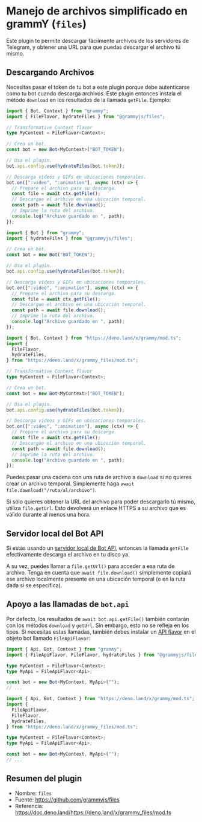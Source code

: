 # Manejo de archivos simplificado en grammY (`files`)

Este plugin te permite descargar fácilmente archivos de los servidores de Telegram, y obtener una URL para que puedas descargar el archivo tú mismo.

## Descargando Archivos

Necesitas pasar el token de tu bot a este plugin porque debe autenticarse como tu bot cuando descarga archivos.
Este plugin entonces instala el método `download` en los resultados de la llamada `getFile`.
Ejemplo:

<CodeGroup>
  <CodeGroupItem title="TypeScript" active>

```ts
import { Bot, Context } from "grammy";
import { FileFlavor, hydrateFiles } from "@grammyjs/files";

// Transformative Context flavor
type MyContext = FileFlavor<Context>;

// Crea un bot.
const bot = new Bot<MyContext>("BOT_TOKEN");

// Usa el plugin.
bot.api.config.use(hydrateFiles(bot.token));

// Descarga vídeos y GIFs en ubicaciones temporales.
bot.on([":video", ":animation"], async (ctx) => {
  // Prepare el archivo para su descarga.
  const file = await ctx.getFile();
  // Descargue el archivo en una ubicación temporal.
  const path = await file.download();
  // Imprime la ruta del archivo.
  console.log("Archivo guardado en ", path);
});
```

</CodeGroupItem>
 <CodeGroupItem title="JavaScript">

```js
import { Bot } from "grammy";
import { hydrateFiles } from "@grammyjs/files";

// Crea un bot.
const bot = new Bot("BOT_TOKEN");

// Usa el plugin.
bot.api.config.use(hydrateFiles(bot.token));

// Descarga vídeos y GIFs en ubicaciones temporales.
bot.on([":video", ":animation"], async (ctx) => {
  // Prepare el archivo para su descarga.
  const file = await ctx.getFile();
  // Descargue el archivo en una ubicación temporal.
  const path = await file.download();
  // Imprime la ruta del archivo.
  console.log("Archivo guardado en ", path);
});
```

</CodeGroupItem>
 <CodeGroupItem title="Deno">

```ts
import { Bot, Context } from "https://deno.land/x/grammy/mod.ts";
import {
  FileFlavor,
  hydrateFiles,
} from "https://deno.land/x/grammy_files/mod.ts";

// Transformative Context flavor
type MyContext = FileFlavor<Context>;

// Crea un bot.
const bot = new Bot<MyContext>("BOT_TOKEN");

// Usa el plugin.
bot.api.config.use(hydrateFiles(bot.token));

// Descarga vídeos y GIFs en ubicaciones temporales.
bot.on([":video", ":animation"], async (ctx) => {
  // Prepare el archivo para su descarga.
  const file = await ctx.getFile();
  // Descargue el archivo en una ubicación temporal.
  const path = await file.download();
  // Imprime la ruta del archivo.
  console.log("Archivo guardado en ", path);
});
```

</CodeGroupItem>
</CodeGroup>

Puedes pasar una cadena con una ruta de archivo a `download` si no quieres crear un archivo temporal.
Simplemente haga `await file.download("/ruta/al/archivo")`.

Si sólo quieres obtener la URL del archivo para poder descargarlo tú mismo, utiliza `file.getUrl`.
Esto devolverá un enlace HTTPS a su archivo que es válido durante al menos una hora.

## Servidor local del Bot API

Si estás usando un [servidor local de Bot API](https://core.telegram.org/bots/api#using-a-local-bot-api-server), entonces la llamada `getFile` efectivamente descarga el archivo en tu disco ya.

A su vez, puedes llamar a `file.getUrl()` para acceder a esa ruta de archivo.
Tenga en cuenta que `await file.download()` simplemente copiará ese archivo localmente presente en una ubicación temporal (o en la ruta dada si se especifica).

## Apoyo a las llamadas de `bot.api`

Por defecto, los resultados de `await bot.api.getFile()` también contarán con los métodos `download` y `getUrl`.
Sin embargo, esto no se refleja en los tipos.
Si necesitas estas llamadas, también debes instalar un [API flavor](../advanced/transformers.md#api-flavoring) en el objeto bot llamado `FileApiFlavor`:

<CodeGroup>
  <CodeGroupItem title="Node.js" active>

```ts
import { Api, Bot, Context } from "grammy";
import { FileApiFlavor, FileFlavor, hydrateFiles } from "@grammyjs/files";

type MyContext = FileFlavor<Context>;
type MyApi = FileApiFlavor<Api>;

const bot = new Bot<MyContext, MyApi>("");
// ...
```

</CodeGroupItem>
  <CodeGroupItem title="Deno">

```ts
import { Api, Bot, Context } from "https://deno.land/x/grammy/mod.ts";
import {
  FileApiFlavor,
  FileFlavor,
  hydrateFiles,
} from "https://deno.land/x/grammy_files/mod.ts";

type MyContext = FileFlavor<Context>;
type MyApi = FileApiFlavor<Api>;

const bot = new Bot<MyContext, MyApi>("");
// ...
```

</CodeGroupItem>
</CodeGroup>

## Resumen del plugin

- Nombre: `files`
- Fuente: <https://github.com/grammyjs/files>
- Referencia: <https://doc.deno.land/https://deno.land/x/grammy_files/mod.ts>
